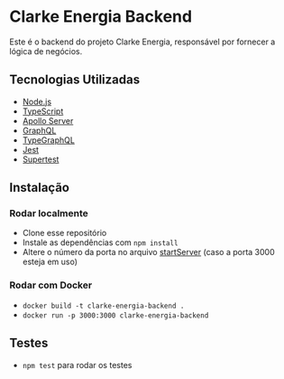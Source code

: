# Clarke Energia Backend

Este é o backend do projeto Clarke Energia, responsável por fornecer a lógica de negócios.

## Tecnologias Utilizadas

- [Node.js](https://nodejs.org/en/)
- [TypeScript](https://www.typescriptlang.org/)
- [Apollo Server](https://www.apollographql.com/docs/apollo-server/)
- [GraphQL](https://graphql.org/)
- [TypeGraphQL](https://typegraphql.com/)
- [Jest](https://jestjs.io/)
- [Supertest](https://github.com/visionmedia/supertest)

## Instalação

### Rodar localmente

- Clone esse repositório
- Instale as dependências com `npm install`
- Altere o número da porta no arquivo [startServer](src/startServer.ts) (caso a porta 3000 esteja em uso)

### Rodar com Docker

- `docker build -t clarke-energia-backend .`
- `docker run -p 3000:3000 clarke-energia-backend`

## Testes

- `npm test` para rodar os testes
